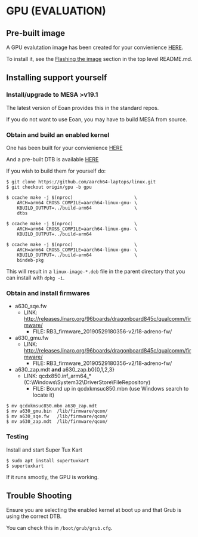 # GPU (EVALUATION)

## Pre-built image

A GPU evalutation image has been created for your convienience [HERE](http://people.linaro.org/~lee.jones/aarch64laptops/aarch64-laptops-eoan-gpu-prebuilt.img.xz).

To install it, see the [Flashing the image](https://github.com/aarch64-laptops/build#Flashing-the-image) section in the top level README.md.

## Installing support yourself

### Install/upgrade to MESA >v19.1

The latest version of Eoan provides this in the standard repos.

If you do not want to use Eoan, you may have to build MESA from source.

### Obtain and build an enabled kernel

One has been built for your convienience [HERE](https://github.com/aarch64-laptops/build/blob/master/misc/lenovo-yoga-c630/gpu/debs/linux-image-5.3.0-rc1_arm64-gpu.deb)

And a pre-built DTB is available [HERE](https://github.com/aarch64-laptops/build/blob/master/misc/lenovo-yoga-c630/gpu/dtb/sdm850-lenovo-yoga-c630.dtb)

If you wish to build them for yourself do:

```
$ git clone https://github.com/aarch64-laptops/linux.git
$ git checkout origin/gpu -b gpu

$ ccache make -j $(nproc)                       \
    ARCH=arm64 CROSS_COMPILE=aarch64-linux-gnu- \
    KBUILD_OUTPUT=../build-arm64                \
    dtbs

$ ccache make -j $(nproc)                       \
    ARCH=arm64 CROSS_COMPILE=aarch64-linux-gnu- \
    KBUILD_OUTPUT=../build-arm64

$ ccache make -j $(nproc)                       \
    ARCH=arm64 CROSS_COMPILE=aarch64-linux-gnu- \
    KBUILD_OUTPUT=../build-arm64                \
    bindeb-pkg
```

This will result in a `linux-image-*.deb` file in the parent directory that you can install with `dpkg
-i`.

### Obtain and install firmwares

* a630_sqe.fw
  * LINK: http://releases.linaro.org/96boards/dragonboard845c/qualcomm/firmware/
    * FILE: RB3_firmware_20190529180356-v2/18-adreno-fw/
* a630_gmu.fw
  * LINK: http://releases.linaro.org/96boards/dragonboard845c/qualcomm/firmware/
    * FILE: RB3_firmware_20190529180356-v2/18-adreno-fw/
* a630_zap.mdt **and** a630_zap.b0{0,1,2,3}
  * LINK: qcdx850.inf_arm64_* (C:\Windows\System32\DriverStore\FileRepository)
    * FILE: Bound up in qcdxkmsuc850.mbn (use Windows search to locate it)

```
$ mv qcdxkmsuc850.mbn a630_zap.mdt
$ mv a630_gmu.bin  /lib/firmware/qcom/
$ mv a630_sqe.fw   /lib/firmware/qcom/
$ mv a630_zap.mdt  /lib/firmware/qcom/
```

### Testing

Install and start Super Tux Kart

```
$ sudo apt install supertuxkart
$ supertuxkart
```

If it runs smootly, the GPU is working.

## Trouble Shooting

Ensure you are selecting the enabled kernel at boot up and that Grub is using the correct DTB.

You can check this in `/boot/grub/grub.cfg`.
